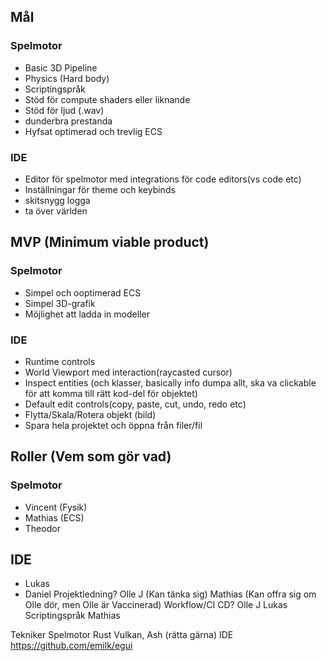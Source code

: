 
## Mål
### Spelmotor
- Basic 3D Pipeline
- Physics (Hard body)
- Scriptingspråk
- Stöd för compute shaders eller liknande
- Stöd för ljud (.wav)
- dunderbra prestanda
- Hyfsat optimerad och trevlig ECS
### IDE
- Editor för spelmotor med integrations för code editors(vs code etc)
- Inställningar för theme och keybinds
- skitsnygg logga
- ta över världen

## MVP (Minimum viable product)
### Spelmotor
- Simpel och ooptimerad ECS
- Simpel 3D-grafik
- Möjlighet att ladda in modeller
### IDE
- Runtime controls
- World Viewport med interaction(raycasted cursor)
- Inspect entities (och klasser, basically info dumpa allt, ska va clickable för att komma till rätt kod-del för objektet)
- Default edit controls(copy, paste, cut, undo, redo etc)
- Flytta/Skala/Rotera objekt (bild)
- Spara hela projektet och öppna från filer/fil

## Roller (Vem som gör vad)
### Spelmotor
- Vincent (Fysik)
- Mathias (ECS)
- Theodor
## IDE
- Lukas
- Daniel
Projektledning?
Olle J (Kan tänka sig)
Mathias (Kan offra sig om Olle dör, men Olle är Vaccinerad)
Workflow/CI CD?
Olle J
Lukas
Scriptingspråk
Mathias

Tekniker
Spelmotor
Rust
Vulkan, Ash (rätta gärna)
IDE
https://github.com/emilk/egui



